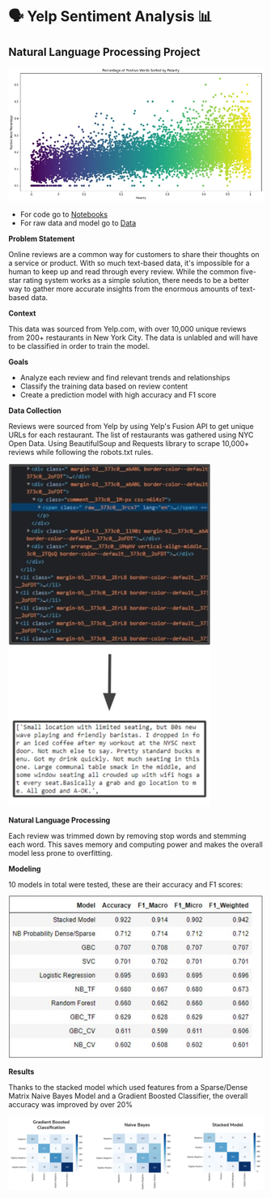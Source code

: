 # 🗣️ Yelp Sentiment Analysis 📊
## Natural Language Processing Project

![graph](/images/main_graph.jpg)
- For code go to [Notebooks](/notebooks)
- For raw data and model go to [Data](/data)


**Problem Statement**

Online reviews are a common way for customers to share their thoughts on a service or product. With so much text-based data, it's impossible for a human to keep up and read through every review. While the common five-star rating system works as a simple solution, there needs to be a better way to gather more accurate insights from the enormous amounts of text-based data.


**Context**

This data was sourced from Yelp.com, with over 10,000 unique reviews from 200+ restaurants in New York City. The data is unlabled and will have to be classified in order to train the model. 

**Goals**

- Analyze each review and find relevant trends and relationships
- Classify the training data based on review content
- Create a prediction model with high accuracy and F1 score

**Data Collection**

Reviews were sourced from Yelp by using Yelp's Fusion API to get unique URLs for each restaurant. The list of restaurants was gathered using NYC Open Data. Using BeautifulSoup and Requests library to scrape 10,000+ reviews while following the robots.txt rules. 

![Scraping](/images/web_scraping.jpg)

**Natural Language Processing**

Each review was trimmed down by removing stop words and stemming each word. This saves memory and computing power and makes the overall model less prone to overfitting.

**Modeling**

10 models in total were tested, these are their accuracy and F1 scores:

![Model](/images/model_scores.JPG)

**Results**

Thanks to the stacked model which used features from a Sparse/Dense Matrix Naive Bayes Model and a Gradient Boosted Classifier, the overall accuracy was improved by over 20%

![Results](/images/confusion_matrices.JPG)

